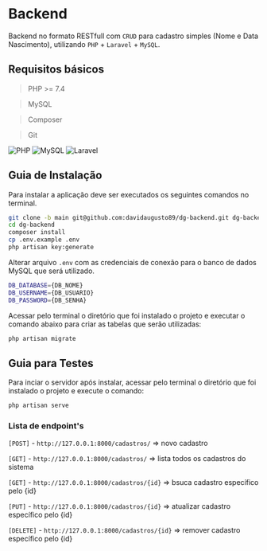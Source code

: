 # Backend

Backend no formato RESTfull com `CRUD` para cadastro simples (Nome e Data Nascimento), utilizando `PHP` + `Laravel` + `MySQL`.

## Requisitos básicos

> PHP >= 7.4

> MySQL

> Composer

> Git

![PHP](https://img.shields.io/badge/PHP-777BB4?style=for-the-badge&logo=php&logoColor=white) ![MySQL](https://img.shields.io/badge/MySQL-00000F?style=for-the-badge&logo=mysql&logoColor=white) ![Laravel](https://img.shields.io/badge/Laravel-FF2D20?style=for-the-badge&logo=laravel&logoColor=white)

## Guia de Instalação


Para instalar a aplicação deve ser executados os seguintes comandos no terminal.

```sh
git clone -b main git@github.com:davidaugusto89/dg-backend.git dg-backend
cd dg-backend
composer install
cp .env.example .env
php artisan key:generate
```

Alterar arquivo `.env` com as credenciais de conexão para o banco de dados MySQL que será utilizado.

```sh
DB_DATABASE={DB_NOME}
DB_USERNAME={DB_USUARIO}
DB_PASSWORD={DB_SENHA}
```

Acessar pelo terminal o diretório que foi instalado o projeto e executar o comando abaixo para criar as tabelas que serão utilizadas:

```sh
php artisan migrate
```


## Guia para Testes
Para inciar o servidor após instalar, acessar pelo terminal o diretório que foi instalado o projeto e execute o comando:

```sh
php artisan serve
```

### Lista de endpoint's

`[POST]` - `http://127.0.0.1:8000/cadastros/` => novo cadastro

`[GET]` - `http://127.0.0.1:8000/cadastros/` => lista todos os cadastros do sistema

`[GET]` - `http://127.0.0.1:8000/cadastros/{id}` => bsuca cadastro específico pelo {id}

`[PUT]` - `http://127.0.0.1:8000/cadastros/{id}` => atualizar cadastro específico pelo {id}

`[DELETE]` - `http://127.0.0.1:8000/cadastros/{id}` => remover cadastro específico pelo {id}
